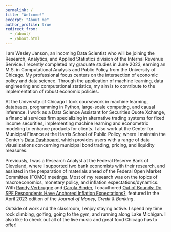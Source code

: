 ```yaml
---
permalink: /
title: "Welcome!"
excerpt: "About me"
author_profile: true
redirect_from: 
  - /about/
  - /about.html
---
```


I am Wesley Janson, an incoming Data Scientist who will be joining the Research, Analytics, and Applied Statistics division of the Internal Revenue Service. I recently completed my graduate studies in June 2023, earning an M.S. in Computational Analysis and Public Policy from the University of Chicago. My professional focus centers on the intersection of economic policy and data science. Through the application of machine learning, data engineering and computational statistics, my aim is to contribute to the implementation of robust economic policies.

At the University of Chicago I took coursework in machine learning, databases, programming in Python, large-scale computing, and causal inference. I work as a Data Science Assistant for Securities Quote Xchange, a financial services firm specializing in alternative trading systems for fixed income securities, implementing machine learning and econometric modeling to enhance products for clients. I also work at the Center for Municipal Finance at the Harris School of Public Policy, where I maintain the Center's <a href="https://munifinance.uchicago.edu/data_dashboard/" data-sf-ec-immutable="" data-sf-marked="" target="_blank" rel="noopener"><span style="text-decoration: underline;">Data Dashboard</span></a>, which provides users with a range of data visualizations concerning municipal bond trading, pricing, and liquidity measures.

Previously, I was a Research Analyst at the Federal Reserve Bank of Cleveland, where I supported two bank economists with their research, and assisted in the  preparation of materials ahead of the Federal Open Market Committee (FOMC) meetings. Most of my research was on the topics of macroeconomics, monetary policy, and inflation expectations/dynamics. With <a href="https://www.clevelandfed.org/research/economists/verbrugge-randal-j" data-sf-ec-immutable="" data-sf-marked="" target="_blank" rel="noopener"><span style="text-decoration: underline;">Randy Verbrugge</span></a> and <a href="https://carolabinder.sites.haverford.edu/" data-sf-ec-immutable="" data-sf-marked="" target="_blank" rel="noopener"><span style="text-decoration: underline;">Carola Binder</span></a>, I coauthored <a href="https://onlinelibrary.wiley.com/doi/abs/10.1111/jmcb.12968" data-sf-ec-immutable="" data-sf-marked="" target="_blank" rel="noopener"><span style="text-decoration: underline;">Out of Bounds: Do SPF Respondents Have Anchored Inflation Expectations?</span></a>, featured in the April 2023 edition of the *Journal of Money, Credit & Banking*. 

Outside of work and the classroom, I enjoy staying active. I spend my time rock climbing, golfing, going to the gym, and running along Lake Michigan. I also like to check out all of the live music and great food Chicago has to offer! 
